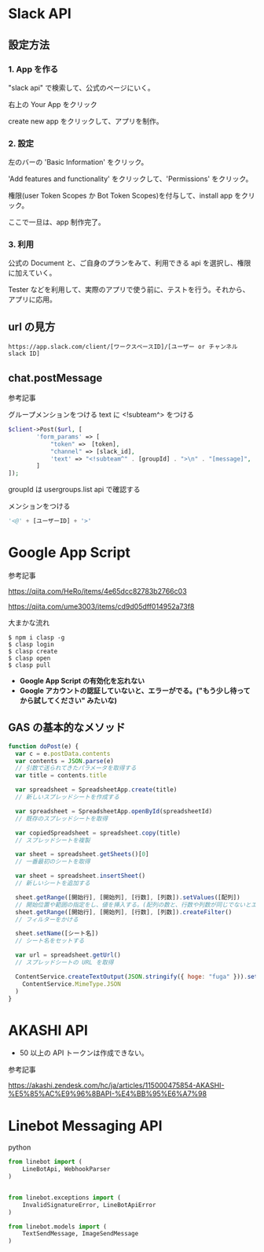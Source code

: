 # Slack API

## 設定方法

### 1. App を作る

"slack api" で検索して、公式のページにいく。

右上の Your App をクリック

create new app をクリックして、アプリを制作。

### 2. 設定

左のバーの 'Basic Information' をクリック。

'Add features and functionality' をクリックして、'Permissions' をクリック。

権限(user Token Scopes か Bot Token Scopes)を付与して、install app をクリック。

ここで一旦は、app 制作完了。

### 3. 利用

公式の Document と、ご自身のプランをみて、利用できる api を選択し、権限に加えていく。

Tester などを利用して、実際のアプリで使う前に、テストを行う。それから、アプリに応用。

## url の見方

```
https://app.slack.com/client/[ワークスペースID]/[ユーザー or チャンネル slack ID]
```

## chat.postMessage

参考記事

グループメンションをつける
text に <!subteam^> をつける

```php
$client->Post($url, [
        'form_params' => [
            "token" =>　[token],
            "channel" => [slack_id],
            'text' => "<!subteam^" . [groupId] . ">\n" . "[message]",
        ]
]);
```

groupId は usergroups.list api で確認する

メンションをつける

```python
'<@' + [ユーザーID] + '>'
```

# Google App Script

参考記事

https://qiita.com/HeRo/items/4e65dcc82783b2766c03

https://qiita.com/ume3003/items/cd9d05dff014952a73f8

大まかな流れ

```
$ npm i clasp -g
$ clasp login
$ clasp create
$ clasp open
$ clasp pull
```

- **Google App Script の有効化を忘れない**
- **Google アカウントの認証していないと、エラーがでる。("もう少し待ってから試してください" みたいな)**

## GAS の基本的なメソッド

```js
function doPost(e) {
  var c = e.postData.contents
  var contents = JSON.parse(e)
  // 引数で送られてきたパラメータを取得する
  var title = contents.title

  var spreadsheet = SpreadsheetApp.create(title)
  // 新しいスプレッドシートを作成する

  var spreadsheet = SpreadsheetApp.openById(spreadsheetId)
  // 既存のスプレッドシートを取得

  var copiedSpreadsheet = spreadsheet.copy(title)
  // スプレッドシートを複製

  var sheet = spreadsheet.getSheets()[0]
  // 一番最初のシートを取得

  var sheet = spreadsheet.insertSheet()
  // 新しいシートを追加する

  sheet.getRange([開始行], [開始列], [行数], [列数]).setValues([配列])
  // 開始位置や範囲の指定をし、値を挿入する。(配列の数と、行数や列数が同じでないとエラーが出る)
  sheet.getRange([開始行], [開始列], [行数], [列数]).createFilter()
  // フィルターをかける

  sheet.setName([シート名])
  // シート名をセットする

  var url = spreadsheet.getUrl()
  // スプレッドシートの URL を取得

  ContentService.createTextOutput(JSON.stringify({ hoge: "fuga" })).setMimeType(
    ContentService.MimeType.JSON
  )
}
```

# AKASHI API

- 50 以上の API トークンは作成できない。

参考記事

https://akashi.zendesk.com/hc/ja/articles/115000475854-AKASHI-%E5%85%AC%E9%96%8BAPI-%E4%BB%95%E6%A7%98

# Linebot Messaging API

python

```python
from linebot import (
    LineBotApi, WebhookParser
)


from linebot.exceptions import (
    InvalidSignatureError, LineBotApiError
)

from linebot.models import (
    TextSendMessage, ImageSendMessage
)

```
